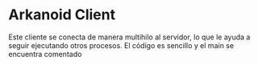 # Arkanoid Client

Este cliente se conecta de manera multihilo al servidor, lo que le ayuda a seguir ejecutando otros procesos. El código es sencillo y el main se encuentra comentado

